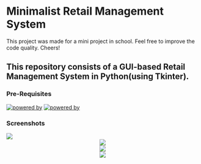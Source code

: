 # Minimalist Retail Management System

This project was made for a mini project in school. Feel free to improve the code quality. Cheers!

## This repository consists of a GUI-based Retail Management System in Python(using Tkinter). 

### Pre-Requisites
[![powered by](https://img.shields.io/badge/Powered%20by-Python%203-blue)](https://www.python.org/)
[![powered by](https://img.shields.io/badge/Powered%20by-Tkinter-red)](https://docs.python.org/3/library/tkinter.html)

### Screenshots


<img src="https://github.com/Wade0125Studio/Supermarket_Management_System-Using-Tkinter/tree/main/images/main.png">



<div align="center">
<img src="https://github.com/Wade0125Studio/Supermarket_Management_System-Using-Tkinter/tree/main/images/employee_login.png">
</div>


<div align="center">
<img src="https://github.com/Wade0125Studio/Supermarket_Management_System-Using-Tkinter/tree/main/images/bill_window.png">
</div>


<div align="center">
<img src="https://github.com/Wade0125Studio/Supermarket_Management_System-Using-Tkinter/tree/main/images/bill_window.png">
</div>







